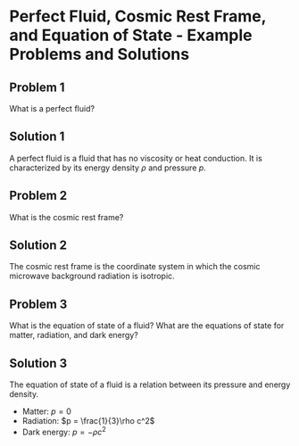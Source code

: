 # Perfect Fluid, Cosmic Rest Frame, and Equation of State - Example Problems and Solutions

## Problem 1

What is a perfect fluid?

## Solution 1

A perfect fluid is a fluid that has no viscosity or heat conduction. It is characterized by its energy density $\rho$ and pressure $p$.

## Problem 2

What is the cosmic rest frame?

## Solution 2

The cosmic rest frame is the coordinate system in which the cosmic microwave background radiation is isotropic.

## Problem 3

What is the equation of state of a fluid? What are the equations of state for matter, radiation, and dark energy?

## Solution 3

The equation of state of a fluid is a relation between its pressure and energy density.

- Matter: $p = 0$
- Radiation: $p = \frac{1}{3}\rho c^2$
- Dark energy: $p = -\rho c^2$